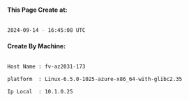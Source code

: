 
   
#### This Page Create at:

```bash

2024-09-14 - 16:45:08 UTC

```

#### Create By Machine:

```bash

Host Name : fv-az2031-173

platform  : Linux-6.5.0-1025-azure-x86_64-with-glibc2.35

Ip Local  : 10.1.0.25

```

